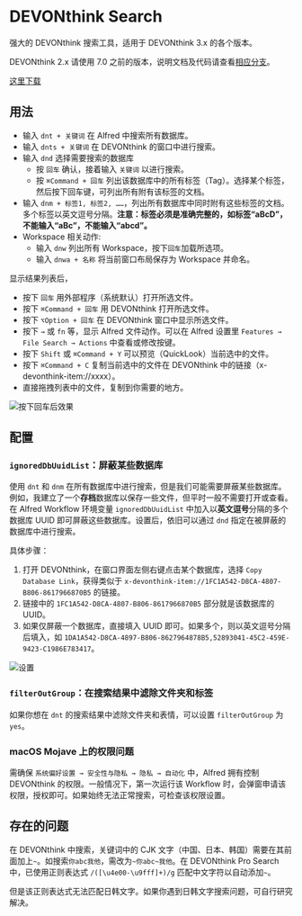 # DEVONthink Search

强大的 DEVONthink 搜索工具，适用于 DEVONthink 3.x 的各个版本。

DEVONthink 2.x 请使用 7.0 之前的版本，说明文档及代码请查看[相应分支](https://github.com/mpco/AlfredWorkflow-DEVONthink-Search/tree/DEVONthink2.x)。

[这里下载](https://github.com/mpco/AlfredWorkflow-DEVONthink-Search/releases)

## 用法

- 输入 `dnt + 关键词` 在 Alfred 中搜索所有数据库。
- 输入 `dnts + 关键词` 在 DEVONthink 的窗口中进行搜索。
- 输入 `dnd` 选择需要搜索的数据库
    - 按 `回车` 确认，接着输入 `关键词` 以进行搜索。
    - 按 `⌘Command + 回车` 列出该数据库中的所有标签（Tag）。选择某个标签，然后按下回车键，可列出所有附有该标签的文档。
- 输入 `dnm + 标签1, 标签2, ……`，列出所有数据库中同时附有这些标签的文档。多个标签以英文逗号分隔。**注意：标签必须是准确完整的，如标签“aBcD”，不能输入“aBc”，不能输入“abcd”。**
- Workspace 相关动作:
    - 输入 `dnw` 列出所有 Workspace，按下`回车`加载所选项。
    - 输入 `dnwa + 名称` 将当前窗口布局保存为 Workspace 并命名。

显示结果列表后，

* 按下 `回车` 用外部程序（系统默认）打开所选文件。
* 按下 `⌘Command + 回车` 用 DEVONthink 打开所选文件。
* 按下 `⌥Option + 回车` 在 DEVONthink 窗口中显示所选文件。
* 按下 `→` 或 `fn` 等，显示 Alfred 文件动作。可以在 Alfred 设置里 `Features → File Search → Actions` 中查看或修改按键。
* 按下 `Shift` 或 `⌘Command + Y` 可以预览（QuickLook）当前选中的文件。
* 按下 `⌘Command + C` 复制当前选中的文件在 DEVONthink 中的链接（x-devonthink-item://xxxx）。
* 直接拖拽列表中的文件，复制到你需要的地方。

![按下回车后效果](https://user-images.githubusercontent.com/3690653/48790940-73625180-ed2b-11e8-89dc-6bf4f6b9e72a.png)

## 配置

### `ignoredDbUuidList`：屏蔽某些数据库

使用 `dnt` 和 `dnm` 在所有数据库中进行搜索，但是我们可能需要屏蔽某些数据库。例如，我建立了一个**存档**数据库以保存一些文件，但平时一般不需要打开或查看。在 Alfred Workflow 环境变量 `ignoredDbUuidList` 中加入以**英文逗号**分隔的多个数据库 UUID 即可屏蔽这些数据库。设置后，依旧可以通过 `dnd` 指定在被屏蔽的数据库中进行搜索。

具体步骤：

1. 打开 DEVONthink，在窗口界面左侧右键点击某个数据库，选择 `Copy Database Link`，获得类似于 `x-devonthink-item://1FC1A542-D8CA-4807-B806-8617966870B5` 的链接。
2. 链接中的 `1FC1A542-D8CA-4807-B806-8617966870B5` 部分就是该数据库的 UUID。
3. 如果仅屏蔽一个数据库，直接填入 UUID 即可。如果多个，则以英文逗号分隔后填入，如 `1DA1A542-D8CA-4897-B806-8627964878B5,52893041-45C2-459E-9423-C1986E783417`。

![设置](https://user-images.githubusercontent.com/3690653/48790986-9987f180-ed2b-11e8-8f64-846d96fd26b9.png)

### `filterOutGroup`：在搜索结果中滤除文件夹和标签

如果你想在 `dnt` 的搜索结果中滤除文件夹和表情，可以设置 `filterOutGroup` 为 `yes`。

### macOS Mojave 上的权限问题

需确保 `系统偏好设置 → 安全性与隐私 → 隐私 → 自动化` 中，Alfred 拥有控制 DEVONthink 的权限。一般情况下，第一次运行该 Workflow 时，会弹窗申请该权限，授权即可。如果始终无法正常搜索，可检查该权限设置。

## 存在的问题

在 DEVONthink 中搜索，关键词中的 CJK 文字（中国、日本、韩国）需要在其前面加上`~`。如搜索`你abc我他`，需改为`~你abc~我他`。在 DEVONthink Pro Search 中，已使用正则表达式 `/([\u4e00-\u9fff]+)/g` 匹配中文字符以自动添加`~`。

但是该正则表达式无法匹配日韩文字。如果你遇到日韩文字搜索问题，可自行研究解决。